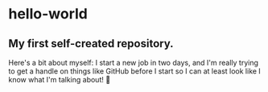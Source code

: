 # hello-world
## My first self-created repository. 

Here's a bit about myself: I start a new job in two days, and I'm really trying to get a handle on things like GitHub before I start so I can at least look like I know what I'm talking about! :grimacing: 
